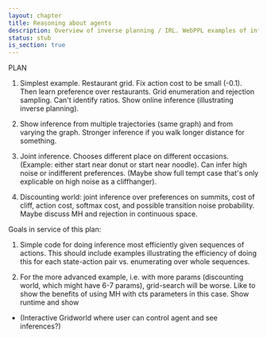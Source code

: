 ```yaml
---
layout: chapter
title: Reasoning about agents
description: Overview of inverse planning / IRL. WebPPL examples of inferring utilities and beliefs from choices (online and batch).
status: stub
is_section: true
---
```


PLAN

1. Simplest example. Restaurant grid. Fix action cost to be small (-0.1). Then learn preference over restaurants. Grid enumeration and rejection sampling. Can't identify ratios. Show online inference (illustrating inverse planning). 

2. Show inference from multiple trajectories (same graph) and from varying the graph. Stronger inference if you walk longer distance for something.

3. Joint inference. Chooses different place on different occasions. (Example: either start near donut or start near noodle). Can infer high noise or indifferent preferences. (Maybe show full tempt case that's only explicable on high noise as a cliffhanger). 

4. Discounting world: joint inference over preferences on summits, cost of cliff, action cost, softmax cost, and possible transition noise probability. Maybe discuss MH and rejection in continuous space. 


Goals in service of this plan:
1. Simple code for doing inference most efficiently given sequences of actions. This should include examples illustrating the efficiency of doing this for each state-action pair vs. enumerating over whole sequences.

2. For the more advanced example, i.e. with more params (discounting world, which might have 6-7 params), grid-search will be worse. Like to show the benefits of using MH with cts parameters in this case. Show runtime and show 









- (Interactive Gridworld where user can control agent and see inferences?)
